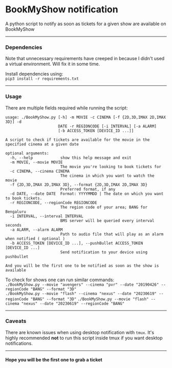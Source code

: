 # BookMyShow notification
A python script to notify as soon as tickets for a given show are available on BookMyShow

---

### Dependencies

Note that unnecessary requirements have creeped in because I didn't used a virtual environment. Will fix it in some time.

Install dependencies using:<br />
`pip3 install -r requirements.txt`

---

### Usage

There are multiple fields required while running the script:
```
usage: ./BookMyShow.py [-h] -m MOVIE -c CINEMA [-f {2D,3D,IMAX 2D,IMAX 3D}] -d
                       DATE -r REGIONCODE [-i INTERVAL] [-a ALARM]
                       [-b ACCESS_TOKEN [DEVICE_ID ...]]

A script to check if tickets are available for the movie in the specified cinema at a given date

optional arguments:
  -h, --help            show this help message and exit
  -m MOVIE, --movie MOVIE
                        The movie you're looking to book tickets for
  -c CINEMA, --cinema CINEMA
                        The cinema in which you want to watch the movie
  -f {2D,3D,IMAX 2D,IMAX 3D}, --format {2D,3D,IMAX 2D,IMAX 3D}
                        Preferred format, if any
  -d DATE, --date DATE  Format: YYYYMMDD | The date on which you want to book tickets.
  -r REGIONCODE, --regionCode REGIONCODE
                        The region code of your area; BANG for Bengaluru
  -i INTERVAL, --interval INTERVAL
                        BMS server will be queried every interval seconds
  -a ALARM, --alarm ALARM
                        Path to audio file that will play as an alarm when notified ( optional )
  -b ACCESS_TOKEN [DEVICE_ID ...], --pushBullet ACCESS_TOKEN [DEVICE_ID ...]
                        Send notification to your device using pushbullet

And you will be the first one to be notified as soon as the show is available
```

To check for shows one can run similar commands:<br />
`./BookMyShow.py --movie "avengers" --cinema "pvr" --date "20190426" --regionCode "BANG" --format "3D"`  
`./BookMyShow.py --movie "flash" --cinema "nexus" --date "20230619" --regionCode "BANG" --format "3D"`
`./BookMyShow.py --movie "flash" --cinema "nexus" --date "20230619" --regionCode "BANG"`

---

### Caveats
There are known issues when using desktop notification with `tmux`. It's highly recommended **not** to run this script inside tmux if you want desktop notifications.

---

#### Hope you will be the first one to grab a ticket
